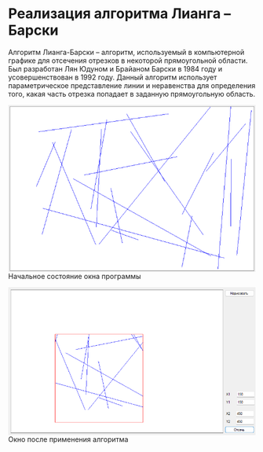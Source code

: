 <h1>Реализация алгоритма Лианга – Барски</h1>
<p>Алгоритм Лианга-Барски – алгоритм, используемый в компьютерной графике для отсечения отрезков в некоторой прямоугольной области. Был разработан Лян Юдуном и Брайаном Барски в 1984 году и усовершенствован в 1992 году. Данный алгоритм использует параметрическое представление линии и неравенства для определения того, какая часть отрезка попадает в заданную прямоугольную область.</p>
<p><img alt="" src="https://github.com/Sergey-94/Liang-Barsky/blob/master/image8.png" style="float:left; margin-right:10px" /></p>
Начальное состояние окна программы
<p><img alt="" src="https://github.com/Sergey-94/Liang-Barsky/blob/master/image9.png" style="float:left; margin-right:10px" /></p>
Окно после применения алгоритма


